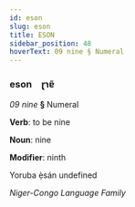 ```yaml
---
id: eson
slug: eson
title: ESON
sidebar_position: 48
hoverText: 09 nine § Numeral
---
```


### eson&emsp;<span kind="abugida">ɽɿɐ̃</span>

*09 nine* **§** Numeral

**Verb**: to be nine

**Noun**: nine

**Modifier**: ninth

Yoruba ẹ̀sán undefined

*Niger-Congo Language Family*